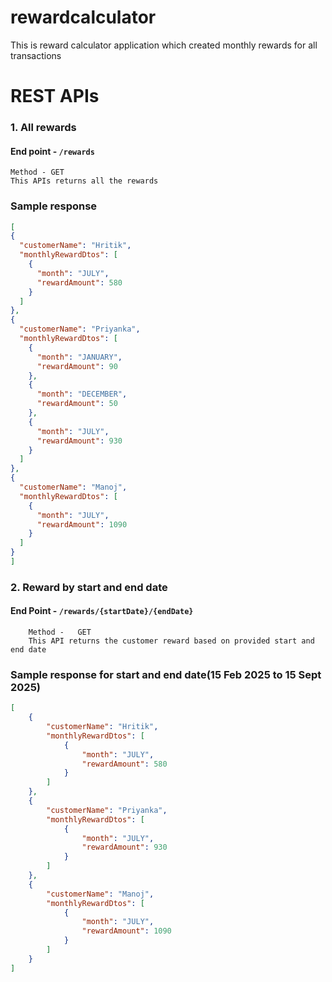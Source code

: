 # rewardcalculator
This is reward calculator application which created monthly rewards for all transactions

# REST APIs

### 1.  All rewards
####    End point - `/rewards`
    Method - GET 
    This APIs returns all the rewards

### Sample response  
  ```json
[
  {
    "customerName": "Hritik",
    "monthlyRewardDtos": [
      {
        "month": "JULY",
        "rewardAmount": 580
      }
    ]
  },
  {
    "customerName": "Priyanka",
    "monthlyRewardDtos": [
      {
        "month": "JANUARY",
        "rewardAmount": 90
      },
      {
        "month": "DECEMBER",
        "rewardAmount": 50
      },
      {
        "month": "JULY",
        "rewardAmount": 930
      }
    ]
  },
  {
    "customerName": "Manoj",
    "monthlyRewardDtos": [
      {
        "month": "JULY",
        "rewardAmount": 1090
      }
    ]
  }
]
```

### 2.  Reward by start and end date

####    End Point - `/rewards/{startDate}/{endDate}`
        Method -   GET
        This API returns the customer reward based on provided start and end date

### Sample response for start and end date(15 Feb 2025 to 15 Sept 2025) 
```json
[
    {
        "customerName": "Hritik",
        "monthlyRewardDtos": [
            {
                "month": "JULY",
                "rewardAmount": 580
            }
        ]
    },
    {
        "customerName": "Priyanka",
        "monthlyRewardDtos": [
            {
                "month": "JULY",
                "rewardAmount": 930
            }
        ]
    },
    {
        "customerName": "Manoj",
        "monthlyRewardDtos": [
            {
                "month": "JULY",
                "rewardAmount": 1090
            }
        ]
    }
]
```